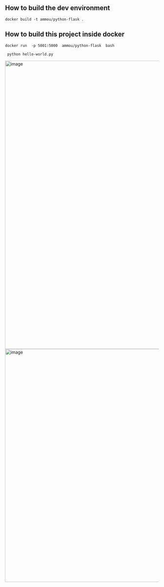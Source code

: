 ## How to build  the dev environment
``` docker build -t ammou/python-flask .  ```

## How to build  this project inside docker 

``` docker run  -p 5001:5000  ammou/python-flask  bash ```

``` python hello-world.py```


<img width="943" alt="image" src="https://user-images.githubusercontent.com/50323642/222395277-a71c4d88-b9e1-4ea2-a419-10e4d61ccbf6.png">


<img width="762" alt="image" src="https://user-images.githubusercontent.com/50323642/222395366-f8269506-9d9d-49cf-b692-e058aad09ba7.png">


